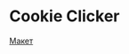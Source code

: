 # Cookie Clicker

[Макет](https://www.figma.com/file/fRS6XHX25BYi5ysO1Ojlmg/Cookie-Clicker?node-id=3%3A3)
